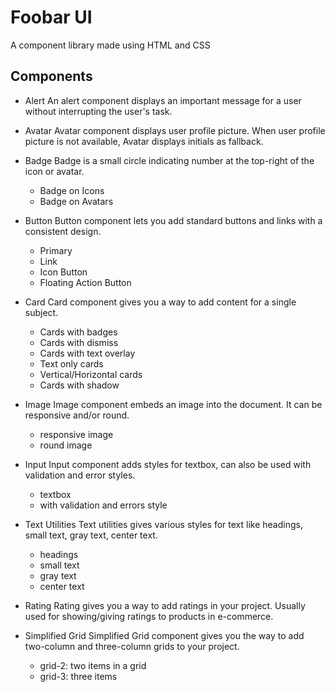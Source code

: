 # Foobar UI
A component library made using HTML and CSS

## Components
- Alert
  An alert component displays an important message for a user without interrupting the user's task.

- Avatar
  Avatar component displays user profile picture. When user profile picture is not available, Avatar displays initials as fallback.

- Badge
  Badge is a small circle indicating number at the top-right of the icon or avatar.
    - Badge on Icons
    - Badge on Avatars

- Button
  Button component lets you add standard buttons and links with a consistent design.
    - Primary
    - Link
    - Icon Button
    - Floating Action Button

- Card
  Card component gives you a way to add content for a single subject.
    - Cards with badges
    - Cards with dismiss
    - Cards with text overlay
    - Text only cards
    - Vertical/Horizontal cards
    - Cards with shadow

- Image
  Image component embeds an image into the document. It can be responsive and/or round.
    - responsive image
    - round image

- Input
  Input component adds styles for textbox, can also be used with validation and error styles.
    - textbox
    - with validation and errors style

- Text Utilities
  Text utilities gives various styles for text like headings, small text, gray text, center text.
    - headings
    - small text
    - gray text
    - center text

- Rating
  Rating gives you a way to add ratings in your project. Usually used for showing/giving ratings to products in e-commerce.

- Simplified Grid
  Simplified Grid component gives you the way to add two-column and three-column grids to your project.
    - grid-2: two items in a grid
    - grid-3: three items
